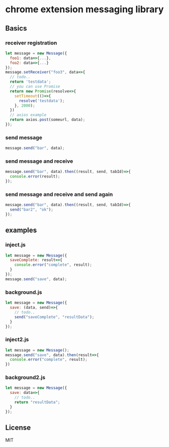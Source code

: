 # chrome extension messaging library


## Basics
### receiver registration
```js
let message = new Message({
  foo1: data=>{...},
  foo2: data=>{...}
});
message.setReceiver("foo3", data=>{
  // todo..
  return 'testdata';
  // you can use Promise
  return new Promise(resolve=>{
    setTimeout(()=>{
      resolve('testdata');
    }, 2000);
  })
  // axios example
  return axios.post(someurl, data);
});
```

### send message
```js
message.send("bar", data);
```
### send message and receive
```js
message.send("bar", data).then((result, send, tabId)=>{
  console.error(result);
});
```
### send message and receive and send again
```js
message.send("bar", data).then((result, send, tabId)=>{
  send("bar2", "ok");
});
```

## examples

### inject.js
```js
let message = new Message({
  saveComplete: result=>{
    console.error("complete", result);
  }
});
message.send("save", data);
```

### background.js
```js
let message = new Message({
  save: (data, send)=>{
    // todo..
    send("saveComplete", "resultData");    
  }
});

```


### inject2.js
```js
let message = new Message();
message.send("save", data).then(result=>{
  console.error("complete", result);
})
```

### background2.js
```js
let message = new Message({
  save: data=>{
    // todo..
    return "resultData";    
  }
});

```


## License

MIT
